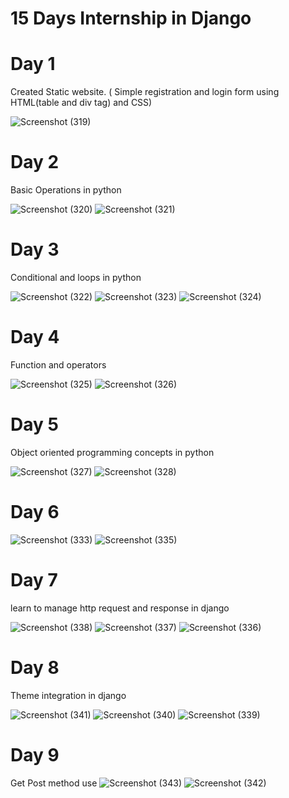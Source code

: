 
# 15 Days Internship in Django 

# Day 1

Created Static website. ( Simple registration and login form using HTML(table and div tag) and CSS) 

![Screenshot (319)](https://user-images.githubusercontent.com/67910573/119715100-3f7ac080-be81-11eb-9a55-1846718d920f.png)

# Day 2
Basic Operations in python

![Screenshot (320)](https://user-images.githubusercontent.com/67910573/119715566-c465da00-be81-11eb-9a7a-ec2dc5bb65ad.png)
![Screenshot (321)](https://user-images.githubusercontent.com/67910573/119715572-c62f9d80-be81-11eb-9ee0-8af046a70fe7.png)

# Day 3
Conditional and loops in python


![Screenshot (322)](https://user-images.githubusercontent.com/67910573/119878749-22f58b80-bf48-11eb-8b46-cb209eb2b8ab.png)
![Screenshot (323)](https://user-images.githubusercontent.com/67910573/119878745-212bc800-bf48-11eb-80c3-ef5e34853fbb.png)
![Screenshot (324)](https://user-images.githubusercontent.com/67910573/119972031-58918780-bfcf-11eb-99fa-552ae2299cd9.png)

# Day 4
Function and operators


![Screenshot (325)](https://user-images.githubusercontent.com/67910573/120032762-4a1b8e00-c018-11eb-8455-1794a2dd3a5a.png)
![Screenshot (326)](https://user-images.githubusercontent.com/67910573/120032755-47b93400-c018-11eb-9e26-584957a4a3ce.png)

# Day 5
Object oriented programming concepts  in python


![Screenshot (327)](https://user-images.githubusercontent.com/67910573/120239731-8c450980-c27c-11eb-8975-3f58ad2f14ef.png)
![Screenshot (328)](https://user-images.githubusercontent.com/67910573/120239723-87805580-c27c-11eb-8d36-139422e6a3df.png)


# Day 6
![Screenshot (333)](https://user-images.githubusercontent.com/67910573/120532054-eb318c80-c3fc-11eb-9b6e-5e996dc1ef9b.png)
![Screenshot (335)](https://user-images.githubusercontent.com/67910573/120532066-ed93e680-c3fc-11eb-9dbd-179902ddc3a0.png)


# Day 7

learn to manage http request and response in django

![Screenshot (338)](https://user-images.githubusercontent.com/67910573/120654655-87ac6b00-c49f-11eb-9f68-d8c64d3cb836.png)
![Screenshot (337)](https://user-images.githubusercontent.com/67910573/120654666-8a0ec500-c49f-11eb-9675-bb386b9d76f2.png)
![Screenshot (336)](https://user-images.githubusercontent.com/67910573/120654670-8aa75b80-c49f-11eb-85dd-8a1cee7829a2.png)

# Day 8

Theme integration in django

![Screenshot (341)](https://user-images.githubusercontent.com/67910573/120889833-aab05980-c61c-11eb-812d-dac1a3e9dc79.png)
![Screenshot (340)](https://user-images.githubusercontent.com/67910573/120889837-ad12b380-c61c-11eb-933c-d5539da001b1.png)
![Screenshot (339)](https://user-images.githubusercontent.com/67910573/120889838-aedc7700-c61c-11eb-8358-63c09cc3ae6f.png)

# Day 9

Get Post method use
![Screenshot (343)](https://user-images.githubusercontent.com/67910573/120895830-62a12f00-c63c-11eb-9616-607c1b98cfa4.png)
![Screenshot (342)](https://user-images.githubusercontent.com/67910573/120895872-8f554680-c63c-11eb-9c07-815d0bdf6ade.png)
